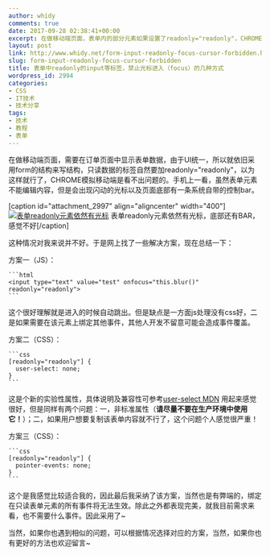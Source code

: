 ```yaml
---
author: whidy
comments: true
date: 2017-09-28 02:38:41+00:00
excerpt: 在做移动端页面，表单内的部分元素如果设置了readonly="readonly"，CHROME模拟移动端是看不出问题的。而手机上虽然表单元素不能编辑内容，但是会出现闪动的光标以及页面底部有一条系统自带的控制bar。这样的体验很差，于是我总结了几个方案。
layout: post
link: http://www.whidy.net/form-input-readonly-focus-cursor-forbidden.html
slug: form-input-readonly-focus-cursor-forbidden
title: 表单中readonly的input等标签，禁止光标进入（focus）的几种方式
wordpress_id: 2994
categories:
- CSS
- IT技术
- 技术分享
tags:
- 技术
- 教程
- 表单
---
```


在做移动端页面，需要在订单页面中显示表单数据，由于UI统一，所以就依旧采用form的结构来写结构，只读数据的标签自然要加readonly="readonly"，以为这样就行了，CHROME模拟移动端是看不出问题的。手机上一看，虽然表单元素不能编辑内容，但是会出现闪动的光标以及页面底部有一条系统自带的控制bar。

[caption id="attachment_2997" align="aligncenter" width="400"][![表单readonly元素依然有光标](http://www.whidy.net/wp-content/uploads/2017/09/form-400x711.png)](http://www.whidy.net/wp-content/uploads/2017/09/form.png) 表单readonly元素依然有光标，底部还有BAR，感觉不好[/caption]

这种情况对我来说并不好。于是网上找了一些解决方案，现在总结一下：

方案一（JS）：

    
    ```html
    <input type="text" value="test" onfocus="this.blur()" readonly="readonly">
    ```


这个很好理解就是进入的时候自动跳出。但是缺点是一方面js处理没有css好，二是如果需要在该元素上绑定其他事件，其他人开发不留意可能会造成事件覆盖。

方案二（CSS）：

    
    ```css
    [readonly="readonly"] {
      user-select: none;
    }
    ```


这是个新的实验性属性，具体说明及兼容性可参考[user-select MDN](https://developer.mozilla.org/zh-CN/docs/Web/CSS/user-select)
用起来感觉很好，但是同样有两个问题：一，非标准属性（**请尽量不要在生产环境中使用它！**）；二，如果用户想要复制该表单内容就不行了，这个问题个人感觉很严重！

方案三（CSS）：

    
    ```css
    [readonly="readonly"] {
      pointer-events: none;
    }
    ```


这个是我感觉比较适合我的，因此最后我采纳了该方案，当然也是有弊端的，绑定在只读表单元素的所有事件将无法生效。除此之外都表现完美，就我目前需求来看，也不需要什么事件。因此采用了~

当然，如果你也遇到相似的问题，可以根据情况选择对应的方案，当然，如果你也有更好的方法也欢迎留言~
